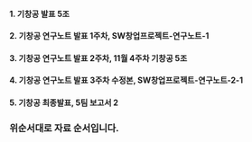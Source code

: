 #### 1. 기창공 발표 5조
#### 2. 기창공 연구노트 발표 1주차, SW창업프로젝트-연구노트-1
#### 3. 기창공 연구노트 발표 2주차, 11월 4주차 기창공 5조
#### 4. 기창공 연구노트 발표 3주차 수정본, SW창업프로젝트-연구노트-2-1
#### 5. 기창공 최종발표, 5팀 보고서 2

### 위순서대로 자료 순서입니다.
